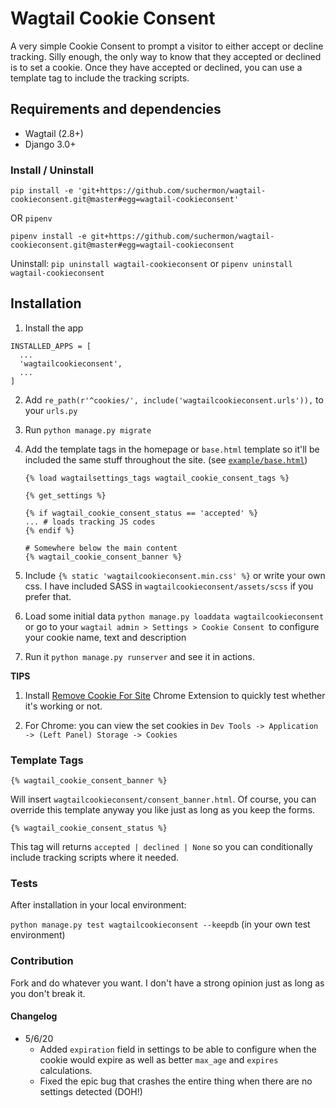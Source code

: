 # Wagtail Cookie Consent 


A very simple Cookie Consent to prompt a visitor to either accept or decline tracking. Silly enough, the only way to know that they accepted or declined is to set a cookie. Once they have accepted or declined, you can use a template tag to include the tracking scripts.


## Requirements and dependencies

* Wagtail (2.8+)
* Django 3.0+

### Install / Uninstall

`pip install -e 'git+https://github.com/suchermon/wagtail-cookieconsent.git@master#egg=wagtail-cookieconsent'`

OR `pipenv`

`pipenv install -e git+https://github.com/suchermon/wagtail-cookieconsent.git@master#egg=wagtail-cookieconsent`


Uninstall: `pip uninstall wagtail-cookieconsent` or `pipenv uninstall wagtail-cookieconsent`

## Installation

1. Install the app

```
INSTALLED_APPS = [
  ...
  'wagtailcookieconsent',
  ...
]
```

2. Add `re_path(r'^cookies/', include('wagtailcookieconsent.urls')),` to your `urls.py`

3. Run `python manage.py migrate`

4. Add the template tags in the homepage or `base.html` template so it'll be included the same stuff throughout the site. (see [`example/base.html`](https://github.com/suchermon/wagtail-cookieconsent/blob/master/wagtailcookieconsent/example/base.html))

    ```
    {% load wagtailsettings_tags wagtail_cookie_consent_tags %}

    {% get_settings %}
    
    {% if wagtail_cookie_consent_status == 'accepted' %}
    ... # loads tracking JS codes
    {% endif %}

    # Somewhere below the main content
    {% wagtail_cookie_consent_banner %}
    ```

5. Include `{% static 'wagtailcookieconsent.min.css' %}` or write your own css. I have included SASS in `wagtailcookieconsent/assets/scss` if you prefer that.

6. Load some initial data `python manage.py loaddata wagtailcookieconsent` or go to your `wagtail admin > Settings > Cookie Consent `to configure your cookie name, text and description

7. Run it `python manage.py runserver` and see it in actions.

**TIPS**

1. Install [Remove Cookie For Site](https://chrome.google.com/webstore/detail/removecookiesforsite/lmfdblomdpkcniknaenceeogpgepocmm?hl=en) Chrome Extension to quickly test whether it's working or not.

2. For Chrome: you can view the set cookies in `Dev Tools -> Application -> (Left Panel) Storage -> Cookies`

### Template Tags

`{% wagtail_cookie_consent_banner %}`

Will insert `wagtailcookieconsent/consent_banner.html`. Of course, you can override this template anyway you like just as long as you keep the forms.

`{% wagtail_cookie_consent_status %}`

This tag will returns `accepted | declined | None` so you can conditionally include tracking scripts where it needed.

### Tests

After installation in your local environment:

`python manage.py test wagtailcookieconsent --keepdb` (in your own test environment)

### Contribution

Fork and do whatever you want. I don't have a strong opinion just as long as you don't break it.

#### Changelog

* 5/6/20
    * Added `expiration` field in settings to be able to configure when the cookie would expire as well as better `max_age` and `expires` calculations. 
    * Fixed the epic bug that crashes the entire thing when there are no settings detected (DOH!)
